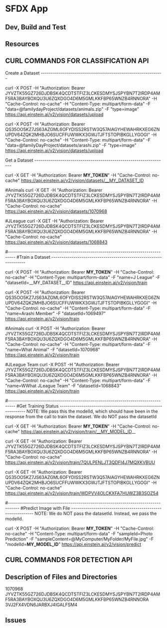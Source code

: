 # SFDX  App

## Dev, Build and Test


## Resources

## CURL COMMANDS FOR CLASSIFICATION API
Create a Dataset -------------------------------------------------------------

curl -X POST -H "Authorization: Bearer JYVZTK55GZ726DJDBSK4QCDTSTFIZ3LCKESDMYSJSPYBN7T2IRDP4AMF5RA3BAYBOXQU3U6ZQXDGO4D6M5GMLKKFBP65WNZB4RNNORA" -H "Cache-Control: no-cache" -H "Content-Type: multipart/form-data" -F "data=@familydayProject/datasets/animals.zip" -F "type=image"  https://api.einstein.ai/v2/vision/datasets/upload


curl -X POST -H "Authorization: Bearer QS35OO5KZ7JS63AZGML6OFYDISS2RSTW3Q57AIAGYHEWAHRKXEG6ZNUPDV64ZQK2MHBJO6SUCFFUWWKX3GWJTJFTSTOPIBKGLLYGOGI" -H "Cache-Control: no-cache" -H "Content-Type: multipart/form-data" -F "data=@familyDayProject/datasets/arashi.zip" -F "type=image"  https://api.einstein.ai/v2/vision/datasets/upload


Get a Dataset ------------------------------------------------------------------

curl -X GET -H "Authorization: Bearer __MY_TOKEN__" -H "Cache-Control: no-cache" https://api.einstein.ai/v2/vision/datasets/__MY_DATASET_ID

#Animals
curl -X GET -H "Authorization: Bearer JYVZTK55GZ726DJDBSK4QCDTSTFIZ3LCKESDMYSJSPYBN7T2IRDP4AMF5RA3BAYBOXQU3U6ZQXDGO4D6M5GMLKKFBP65WNZB4RNNORA" -H "Cache-Control: no-cache" https://api.einstein.ai/v2/vision/datasets/1070968

#JLeague
curl -X GET -H "Authorization: Bearer JYVZTK55GZ726DJDBSK4QCDTSTFIZ3LCKESDMYSJSPYBN7T2IRDP4AMF5RA3BAYBOXQU3U6ZQXDGO4D6M5GMLKKFBP65WNZB4RNNORA" -H "Cache-Control: no-cache" https://api.einstein.ai/v2/vision/datasets/1068843

#---------------------------------------------------------------------------------
#Train a Dataset -----------------------------------------------------------------

curl -X POST -H "Authorization: Bearer __MY_TOKEN__" -H "Cache-Control: no-cache" -H "Content-Type: multipart/form-data" -F "name=J League" -F "datasetId=__MY_DATASET__ID" https://api.einstein.ai/v2/vision/train

curl -X POST -H "Authorization: Bearer QS35OO5KZ7JS63AZGML6OFYDISS2RSTW3Q57AIAGYHEWAHRKXEG6ZNUPDV64ZQK2MHBJO6SUCFFUWWKX3GWJTJFTSTOPIBKGLLYGOGI" -H "Cache-Control: no-cache" -H "Content-Type: multipart/form-data" -F "name=Arashi Member" -F "datasetId=1069497" https://api.einstein.ai/v2/vision/train

#Animals
curl -X POST -H "Authorization: Bearer JYVZTK55GZ726DJDBSK4QCDTSTFIZ3LCKESDMYSJSPYBN7T2IRDP4AMF5RA3BAYBOXQU3U6ZQXDGO4D6M5GMLKKFBP65WNZB4RNNORA" -H "Cache-Control: no-cache" -H "Content-Type: multipart/form-data" -F "name=What Animal" -F "datasetId=1070968" https://api.einstein.ai/v2/vision/train

#JLeague Team
curl -X POST -H "Authorization: Bearer JYVZTK55GZ726DJDBSK4QCDTSTFIZ3LCKESDMYSJSPYBN7T2IRDP4AMF5RA3BAYBOXQU3U6ZQXDGO4D6M5GMLKKFBP65WNZB4RNNORA" -H "Cache-Control: no-cache" -H "Content-Type: multipart/form-data" -F "name=WWhat JLeague Team" -F "datasetId=1068843" https://api.einstein.ai/v2/vision/train

#---------------------------------------------------------------------------------
#Get Training Status -------------------------------------------------------------
NOTE: We pass this the modelId, which should have been in the response from the call to train the dataset. We do NOT pass the datasetId

curl -X GET -H "Authorization: Bearer __MY_TOKEN__" -H "Cache-Control: no-cache" https://api.einstein.ai/v2/vision/train/__MY_MODEL_ID__


curl -X GET -H "Authorization: Bearer JYVZTK55GZ726DJDBSK4QCDTSTFIZ3LCKESDMYSJSPYBN7T2IRDP4AMF5RA3BAYBOXQU3U6ZQXDGO4D6M5GMLKKFBP65WNZB4RNNORA" -H "Cache-Control: no-cache" https://api.einstein.ai/v2/vision/train/7QULPENLJT3QDFI4J7MQXKVBUU

curl -X GET -H "Authorization: Bearer QS35OO5KZ7JS63AZGML6OFYDISS2RSTW3Q57AIAGYHEWAHRKXEG6ZNUPDV64ZQK2MHBJO6SUCFFUWWKX3GWJTJFTSTOPIBKGLLYGOGI" -H "Cache-Control: no-cache" https://api.einstein.ai/v2/vision/train/WDPVV4OLCKXFA7HUWZ3B3SOZ54

#-----------------------------------------------------------------------------------
#Predict Image with File -----------------------------------------------------------
NOTE: We do NOT pass the datasetId. Instead, we pass the modelId.

curl -X POST -H "Authorization: Bearer __MY_TOKEN__" -H "Cache-Control: no-cache" -H "Content-Type: multipart/form-data" -F "sampleId=Photo Prediction"  -F "sampleContent=@MyComputer/MyFolder/MyFile.jpg" -F "modelId=__MY_MODEL_ID__" https://api.einstein.ai/v2/vision/predict

## CURL COMMANDS FOR DETECTION API

## Description of Files and Directories
1070968
JYVZTK55GZ726DJDBSK4QCDTSTFIZ3LCKESDMYSJSPYBN7T2IRDP4AMF5RA3BAYBOXQU3U6ZQXDGO4D6M5GMLKKFBP65WNZB4RNNORA
3VJ2FX4VDN6JARBXJ4IGALFSM4

## Issues


